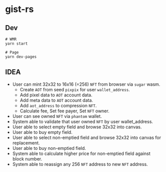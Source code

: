 # gist-rs

## Dev

```
# WMR
yarn start

# Page
yarn dev-pages
```

## IDEA

- User can mint 32x32 to 16x16 (=256) `NFT` from browser via `sugar` wasm.
  - Create `AOT` from seed `pixpix` for user `wallet_address`.
  - Add pixel data to `AOT` account data.
  - Add meta data to `AOT` account data.
  - Add `aot_address` to compression `NFT`.
  - Calculate fee, Set fee payer, Set `NFT` owner.
- User can see owned `NFT` via `phantom` wallet.
- System able to validate that user owned `NFT` by user wallet_address.
- User able to select empty field and browse 32x32 into canvas.
- User able to buy empty field.
- User able to select non-emptied field and browse 32x32 into canvas for replacement.
- User able to buy non-emptied field.
- System able to calculate higher price for non-emptied field against block number.
- System able to reassign any 256 `NFT` address to new `NFT` address.
